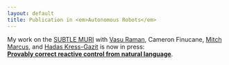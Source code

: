 ```yaml
---
layout: default
title: Publication in <em>Autonomous Robots</em>
---
```


<p>
  My work on the <a href="http://www.seas.upenn.edu/~muri/">SUBTLE
  MURI</a> with <a href="http://users.cms.caltech.edu/~vasu/">Vasu
  Raman</a>, Cameron Finucane, <a
  href="http://www.seas.upenn.edu/~mitch">Mitch Marcus</a>, and <a
  href="http://verifiablerobotics.com/">Hadas Kress-Gazit</a> is now in press:<br />
  <a href="http://link.springer.com/article/10.1007/s10514-014-9418-8"><b>Provably correct reactive control from natural language</b></a>.
</p>

